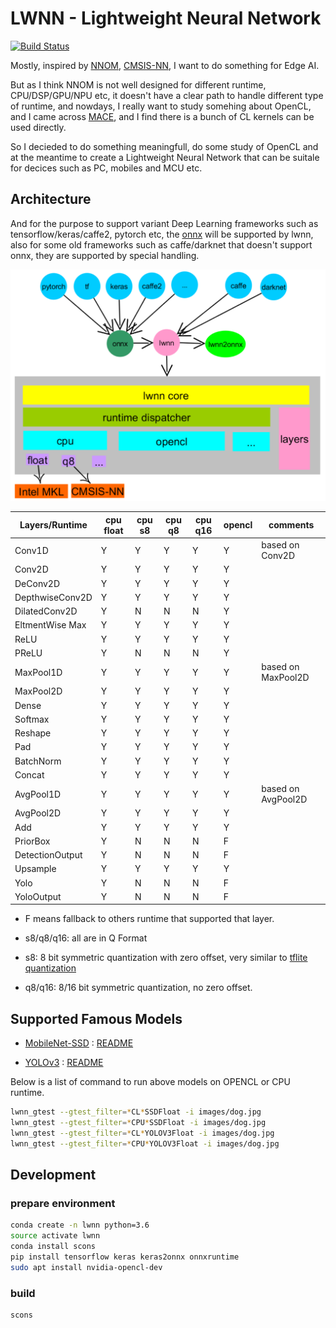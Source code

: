 # LWNN - Lightweight Neural Network

[![Build Status](https://travis-ci.org/lwnn/lwnn.svg?branch=master)](https://travis-ci.org/lwnn/lwnn)

Mostly, inspired by [NNOM](https://github.com/majianjia/nnom), [CMSIS-NN](https://github.com/ARM-software/CMSIS_5/tree/develop/CMSIS/NN), I want to do something for Edge AI.

But as I think NNOM is not well designed for different runtime, CPU/DSP/GPU/NPU etc, it doesn't have a clear path to handle different type of runtime, and nowdays, I really want to study somehing about OpenCL, and I came across [MACE](https://github.com/XiaoMi/mace/tree/master/mace/ops/opencl/cl), and I find there is a bunch of CL kernels can be used directly.

So I decieded to do something meaningfull, do some study of OpenCL and at the meantime to create a Lightweight Neural Network that can be suitale for decices such as PC, mobiles and MCU etc.

## Architecture

And for the purpose to support variant Deep Learning frameworks such as tensorflow/keras/caffe2, pytorch etc, the [onnx](https://onnx.ai/) will be supported by lwnn, also for some old frameworks such as caffe/darknet that doesn't support onnx, they are supported by special handling.

![arch](docs/arch.png)

| Layers/Runtime | cpu float | cpu s8 | cpu q8 | cpu q16 | opencl | comments |
| - | - | - | - | - | - | - |
| Conv1D | Y | Y | Y | Y | Y | based on Conv2D |
| Conv2D | Y | Y | Y | Y | Y | |
| DeConv2D | Y | Y | Y | Y | Y | |
| DepthwiseConv2D | Y | Y | Y | Y | Y | |
| DilatedConv2D | Y | N | N | N | Y | |
| EltmentWise Max | Y | Y | Y | Y | Y | |
| ReLU | Y | Y | Y | Y | Y | |
| PReLU | Y | N | N | N | Y | |
| MaxPool1D | Y | Y | Y | Y | Y | based on MaxPool2D |
| MaxPool2D | Y | Y | Y | Y | Y | |
| Dense | Y | Y | Y | Y | Y | |
| Softmax | Y | Y | Y | Y | Y | |
| Reshape | Y | Y | Y | Y | Y | |
| Pad | Y | Y | Y | Y | Y | |
| BatchNorm | Y | Y | Y | Y | Y | |
| Concat | Y | Y | Y | Y | Y | |
| AvgPool1D | Y | Y | Y | Y | Y | based on AvgPool2D |
| AvgPool2D | Y | Y | Y | Y | Y | |
| Add | Y | Y | Y | Y | Y | |
| PriorBox | Y | N | N | N | F | |
| DetectionOutput | Y | N | N | N | F | |
| Upsample | Y | Y | Y | Y | Y | |
| Yolo | Y | N | N | N | F | |
| YoloOutput | Y | N | N | N | F | |

* F means fallback to others runtime that supported that layer.

* s8/q8/q16: all are in Q Format
* s8: 8 bit symmetric quantization with zero offset, very similar to [tflite quantization](https://github.com/tensorflow/tensorflow/blob/master/tensorflow/lite/g3doc/performance/quantization_spec.md)

* q8/q16: 8/16 bit symmetric quantization, no zero offset.

## Supported Famous Models

* [MobileNet-SSD](https://github.com/chuanqi305/MobileNet-SSD) : [README](gtest/models/ssd/README.md)

* [YOLOv3](https://github.com/pjreddie/darknet) : [README](gtest/models/yolov3/README.md)

Below is a list of command to run above models on OPENCL or CPU runtime.

```sh
lwnn_gtest --gtest_filter=*CL*SSDFloat -i images/dog.jpg
lwnn_gtest --gtest_filter=*CPU*SSDFloat -i images/dog.jpg
lwnn_gtest --gtest_filter=*CL*YOLOV3Float -i images/dog.jpg
lwnn_gtest --gtest_filter=*CPU*YOLOV3Float -i images/dog.jpg
```
## Development

### prepare environment
```sh
conda create -n lwnn python=3.6
source activate lwnn
conda install scons 
pip install tensorflow keras keras2onnx onnxruntime
sudo apt install nvidia-opencl-dev
```

### build

```sh
scons
```
